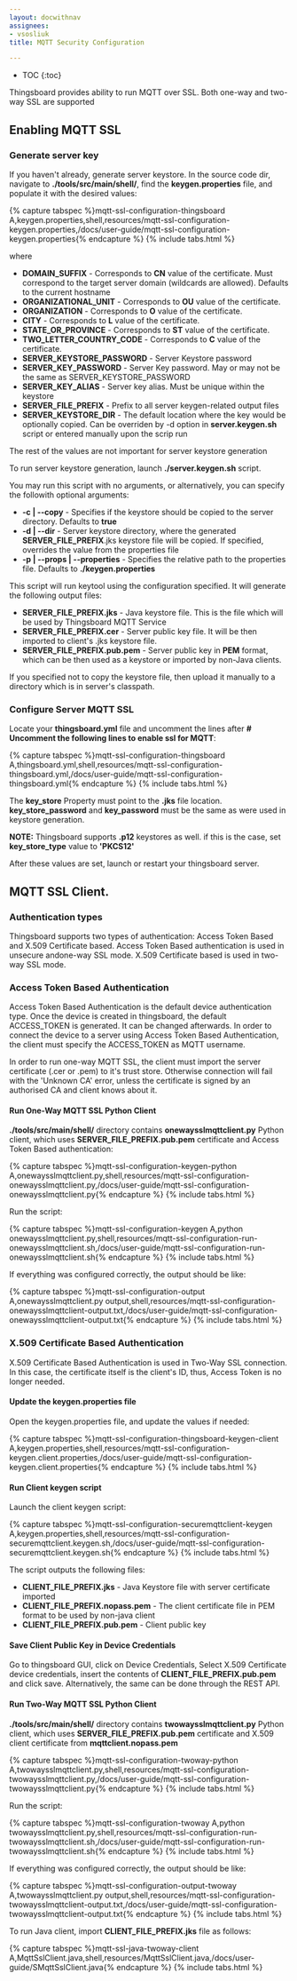```yaml
---
layout: docwithnav
assignees:
- vsosliuk
title: MQTT Security Configuration

---
```


* TOC
{:toc}

Thingsboard provides ability to run MQTT over SSL. Both one-way and two-way SSL are supported

## Enabling MQTT SSL

### Generate server key

If you haven't already, generate server keystore.
In the source code dir, navigate to **./tools/src/main/shell/**, find the **keygen.properties** file, and populate it with the desired values:

{% capture tabspec %}mqtt-ssl-configuration-thingsboard
A,keygen.properties,shell,resources/mqtt-ssl-configuration-keygen.properties,/docs/user-guide/mqtt-ssl-configuration-keygen.properties{% endcapture %}
{% include tabs.html %}

where 

 - **DOMAIN_SUFFIX** - Corresponds to **CN** value of the certificate. Must correspond to the target server domain (wildcards are allowed). Defaults to the current hostname 
 - **ORGANIZATIONAL_UNIT** - Corresponds to **OU** value of the certificate.
 - **ORGANIZATION** - Corresponds to **O** value of the certificate.
 - **CITY** - Corresponds to **L** value of the certificate.
 - **STATE_OR_PROVINCE** - Corresponds to **ST** value of the certificate.
 - **TWO_LETTER_COUNTRY_CODE** - Corresponds to **C** value of the certificate.
 - **SERVER_KEYSTORE_PASSWORD** - Server Keystore password
 - **SERVER_KEY_PASSWORD** - Server Key password. May or may not be the same as SERVER_KEYSTORE_PASSWORD
 - **SERVER_KEY_ALIAS** - Server key alias. Must be unique within the keystore
 - **SERVER_FILE_PREFIX** - Prefix to all server keygen-related output files
 - **SERVER_KEYSTORE_DIR** - The default location where the key would be optionally copied. Can be overriden by -d option in **server.keygen.sh** script or entered manually upon the scrip run

The rest of the values are not important for server keystore generation 

To run server keystore generation, launch **./server.keygen.sh** script. 

You may run this script with no arguments, or alternatively, you can specify the followith optional arguments:

 - **-c \| --copy** - Specifies if the keystore should be copied to the server directory. Defaults to **true**
 - **-d \| --dir** - Server keystore directory, where the generated **SERVER_FILE_PREFIX**.jks keystore file will be copied. If specified, overrides the value from the properties file
 - **-p \| --props \| --properties** - Specifies the relative path to the properties file. Defaults to **./keygen.properties**

This script will run keytool using the configuration specified. It will generate the following output files:

 - **SERVER_FILE_PREFIX.jks** - Java keystore file. This is the file which will be used by Thingsboard MQTT Service
 - **SERVER_FILE_PREFIX.cer** - Server public key file. It will be then imported to client's .jks keystore file.
 - **SERVER_FILE_PREFIX.pub.pem** - Server public key in **PEM** format, which can be then used as a keystore or imported by non-Java clients.   

If you specified not to copy the keystore file, then upload it manually to a directory which is in server's classpath.

### Configure Server MQTT SSL

Locate your **thingsboard.yml** file and uncomment the lines after **# Uncomment the following lines to enable ssl for MQTT**:


{% capture tabspec %}mqtt-ssl-configuration-thingsboard
A,thingsboard.yml,shell,resources/mqtt-ssl-configuration-thingsboard.yml,/docs/user-guide/mqtt-ssl-configuration-thingsboard.yml{% endcapture %}
{% include tabs.html %}


The **key_store** Property must point to the **.jks** file location. **key_store_password** and **key_password** must be the same as were used in keystore generation.

**NOTE:** Thingsboard supports **.p12** keystores as well. if this is the case, set **key_store_type** value to **'PKCS12'**

After these values are set, launch or restart your thingsboard server.

## MQTT SSL Client. 

### Authentication types

Thingsboard supports two types of authentication: Access Token Based and X.509 Certificate based. Access Token Based authentication is used in unsecure andone-way SSL mode. 
X.509 Certificate based is used in two-way SSL mode.

### Access Token Based Authentication

Access Token Based Authentication is the default device authentication type. Once the device is created in thingsboard, the default ACCESS_TOKEN is generated. It can be changed afterwards.
In order to connect the device to a server using Access Token Based Authentication, the client must specify the ACCESS_TOKEN as MQTT username.
 
In order to run one-way MQTT SSL, the client must import the server certificate (.cer or .pem) to it's trust store. Otherwise connection will fail with the 'Unknown CA' error, unless the certificate is signed by an authorised CA and client knows about it.

#### Run One-Way MQTT SSL Python Client
**./tools/src/main/shell/** directory contains **onewaysslmqttclient.py** Python client, which uses **SERVER_FILE_PREFIX.pub.pem**  certificate and Access Token Based authentication:  

{% capture tabspec %}mqtt-ssl-configuration-keygen-python
A,onewaysslmqttclient.py,shell,resources/mqtt-ssl-configuration-onewaysslmqttclient.py,/docs/user-guide/mqtt-ssl-configuration-onewaysslmqttclient.py{% endcapture %}
{% include tabs.html %}
 
Run the script:

{% capture tabspec %}mqtt-ssl-configuration-keygen
A,python onewaysslmqttclient.py,shell,resources/mqtt-ssl-configuration-run-onewaysslmqttclient.sh,/docs/user-guide/mqtt-ssl-configuration-run-onewaysslmqttclient.sh{% endcapture %}
{% include tabs.html %}         

If everything was configured correctly, the output should be like:

{% capture tabspec %}mqtt-ssl-configuration-output
A,onewaysslmqttclient.py output,shell,resources/mqtt-ssl-configuration-onewaysslmqttclient-output.txt,/docs/user-guide/mqtt-ssl-configuration-onewaysslmqttclient-output.txt{% endcapture %}
{% include tabs.html %}

### X.509 Certificate Based Authentication

X.509 Certificate Based Authentication is used in Two-Way SSL connection. In this case, the certificate itself is the client's  ID, thus, Access Token is no longer needed.

#### Update the keygen.properties file
 
Open the keygen.properties file, and update the values if needed:

{% capture tabspec %}mqtt-ssl-configuration-thingsboard-keygen-client
A,keygen.properties,shell,resources/mqtt-ssl-configuration-keygen.client.properties,/docs/user-guide/mqtt-ssl-configuration-keygen.client.properties{% endcapture %}
{% include tabs.html %}

#### Run Client keygen script

Launch the client keygen script:

{% capture tabspec %}mqtt-ssl-configuration-securemqttclient-keygen
A,keygen.properties,shell,resources/mqtt-ssl-configuration-securemqttclient.keygen.sh,/docs/user-guide/mqtt-ssl-configuration-securemqttclient.keygen.sh{% endcapture %}
{% include tabs.html %}

The script outputs the following files:

 - **CLIENT_FILE_PREFIX.jks** - Java Keystore file with server certificate imported
 - **CLIENT_FILE_PREFIX.nopass.pem** - The client certificate file in PEM format to be used by non-java client 
 - **CLIENT_FILE_PREFIX.pub.pem** - Client public key

#### Save Client Public Key in Device Credentials

Go to thingsboard GUI, click on Device Credentials, Select X.509 Certificate device credentials, insert the contents of  **CLIENT_FILE_PREFIX.pub.pem**  and click save.
Alternatively, the same can be done through the REST API.

#### Run Two-Way MQTT SSL Python Client
 **./tools/src/main/shell/** directory contains **twowaysslmqttclient.py** Python client, which uses **SERVER_FILE_PREFIX.pub.pem**  certificate and X.509 client certificate from **mqttclient.nopass.pem**   
 
{% capture tabspec %}mqtt-ssl-configuration-twoway-python
A,twowaysslmqttclient.py,shell,resources/mqtt-ssl-configuration-twowaysslmqttclient.py,/docs/user-guide/mqtt-ssl-configuration-twowaysslmqttclient.py{% endcapture %}
{% include tabs.html %}

Run the script:

{% capture tabspec %}mqtt-ssl-configuration-twoway
A,python twowaysslmqttclient.py,shell,resources/mqtt-ssl-configuration-run-twowaysslmqttclient.sh,/docs/user-guide/mqtt-ssl-configuration-run-twowaysslmqttclient.sh{% endcapture %}
{% include tabs.html %}  

If everything was configured correctly, the output should be like:

{% capture tabspec %}mqtt-ssl-configuration-output-twoway
A,twowaysslmqttclient.py output,shell,resources/mqtt-ssl-configuration-twowaysslmqttclient-output.txt,/docs/user-guide/mqtt-ssl-configuration-twowaysslmqttclient-output.txt{% endcapture %}
{% include tabs.html %}

To run Java client, import **CLIENT_FILE_PREFIX.jks** file as follows:

{% capture tabspec %}mqtt-ssl-java-twoway-client
A,MqttSslClient.java,shell,resources/MqttSslClient.java,/docs/user-guide/SMqttSslClient.java{% endcapture %}
{% include tabs.html %}